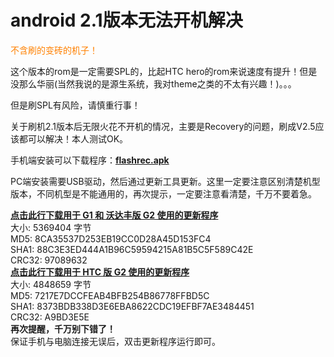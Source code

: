 # android 2.1版本无法开机解决

<p><p><font color="#ff8000">不含刷的变砖的机子！</font></p>  <p>这个版本的rom是一定需要SPL的，比起HTC hero的rom来说速度有提升！但是没那么华丽(当然我说的是源生系统，我对theme之类的不太有兴趣！)。。。</p>  <p>但是刷SPL有风险，请慎重行事！</p>  <p>关于刷机2.1版本后无限火花不开机的情况，主要是Recovery的问题，刷成V2.5应该都可以解决！本人测试OK。</p>  <p>手机端安装可以下载程序：<a href="http://www.hiapk.com/attachment.php?aid=69040&amp;k=395eb2e06545f473189f1736888bed77&amp;t=1262654748&amp;sid=2eb3A9Nh0FRuPJMN4ZROadRGRX7hgWQYZN%2FjunXwaskPVO4"><strong>flashrec.apk</strong></a> </p>  <p>PC端安装需要USB驱动，然后通过更新工具更新。这里一定要注意区别清楚机型版本，不同机型是不能通用的，再次提示，一定要注意看清楚，千万不要着急。</p>  <p><strong><a href="http://www.hiapk.com/bbs/download.php?keyid=ed82f91a12a56783b1f92696268f54ba4185545bcd5d4a407336b9e3e04cb53c">点击此行下载用于 G1 和 沃达丰版 G2 使用的更新程序</a></strong>    <br />大小: 5369404 字节    <br />MD5: 8CA35537D253EB19CC0D28A45D153FC4    <br />SHA1: 88C3E3ED444A1B96C59594215A81B5C5F589C42E    <br />CRC32: 97089632    <br /><strong><a href="http://www.hiapk.com/bbs/download.php?keyid=a1a57cc91d6d3ed693fee5cd8f1d431d83d86f2ddab5390f5641af77eb0843db">点击此行下载用于 HTC 版 G2 使用的更新程序</a></strong>    <br />大小: 4848659 字节    <br />MD5: 7217E7DCCFEAB4BFB254B86778FFBD5C    <br />SHA1: 8373BDB338D3E6EBA8622CDC19EFBF7AE3484451    <br />CRC32: A9BD3E5E    <br /><strong>再次提醒，千万别下错了！</strong>    <br />保证手机与电脑连接无误后，双击更新程序运行即可。</p></p>
